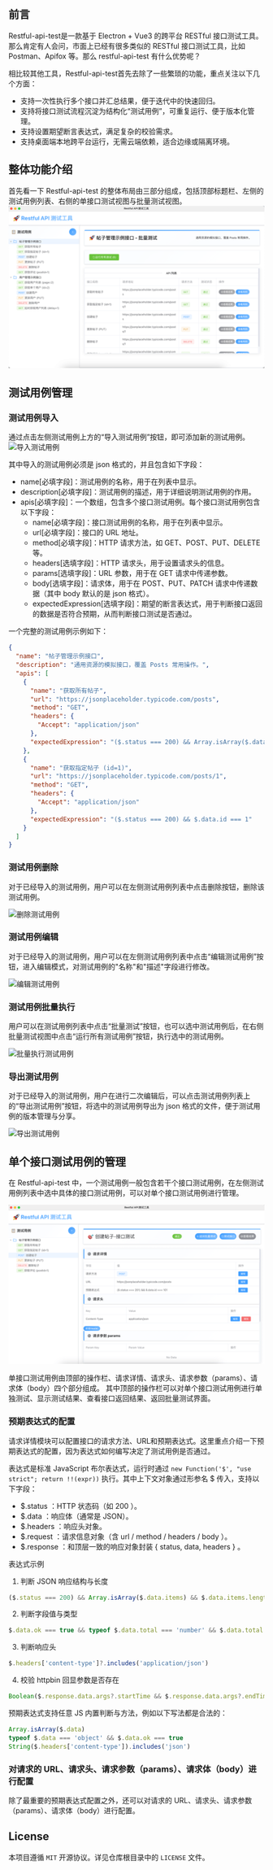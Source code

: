 ## 前言

Restful-api-test是一款基于 Electron + Vue3 的跨平台 RESTful 接口测试工具。那么肯定有人会问，市面上已经有很多类似的 RESTful 接口测试工具，比如 Postman、Apifox 等。那么 restful-api-test 有什么优势呢？

相比较其他工具，Restful-api-test首先去除了一些繁琐的功能，重点关注以下几个方面：

- 支持一次性执行多个接口并汇总结果，便于迭代中的快速回归。
- 支持将接口测试流程沉淀为结构化“测试用例”，可重复运行、便于版本化管理。
- 支持设置期望断言表达式，满足复杂的校验需求。
- 支持桌面端本地跨平台运行，无需云端依赖，适合边缘或隔离环境。

## 整体功能介绍

首先看一下 Restful-api-test 的整体布局由三部分组成，包括顶部标题栏、左侧的测试用例列表、右侧的单接口测试视图与批量测试视图。
![整体功能介绍](./images/整体布局.png)

## 测试用例管理

### 测试用例导入

通过点击左侧测试用例上方的“导入测试用例”按钮，即可添加新的测试用例。
![导入测试用例](./images/导入测试用例.gif)

其中导入的测试用例必须是 json 格式的，并且包含如下字段：

- name[必填字段]：测试用例的名称，用于在列表中显示。
- description[必填字段]：测试用例的描述，用于详细说明测试用例的作用。
- apis[必填字段]：一个数组，包含多个接口测试用例。每个接口测试用例包含以下字段：
  - name[必填字段]：接口测试用例的名称，用于在列表中显示。
  - url[必填字段]：接口的 URL 地址。
  - method[必填字段]：HTTP 请求方法，如 GET、POST、PUT、DELETE 等。
  - headers[选填字段]：HTTP 请求头，用于设置请求头的信息。
  - params[选填字段]：URL 参数，用于在 GET 请求中传递参数。
  - body[选填字段]：请求体，用于在 POST、PUT、PATCH 请求中传递数据（其中 body 默认的是 json 格式）。
  - expectedExpression[选填字段]：期望的断言表达式，用于判断接口返回的数据是否符合预期，从而判断接口测试是否通过。

一个完整的测试用例示例如下：

```json
{
  "name": "帖子管理示例接口",
  "description": "通用资源的模拟接口，覆盖 Posts 常用操作。",
  "apis": [
    {
      "name": "获取所有帖子",
      "url": "https://jsonplaceholder.typicode.com/posts",
      "method": "GET",
      "headers": {
        "Accept": "application/json"
      },
      "expectedExpression": "($.status === 200) && Array.isArray($.data) && $.data.length > 0"
    },
    {
      "name": "获取指定帖子 (id=1)",
      "url": "https://jsonplaceholder.typicode.com/posts/1",
      "method": "GET",
      "headers": {
        "Accept": "application/json"
      },
      "expectedExpression": "($.status === 200) && $.data.id === 1"
    }
  ]
}
```
### 测试用例删除

对于已经导入的测试用例，用户可以在左侧测试用例列表中点击删除按钮，删除该测试用例。

![删除测试用例](./images/删除测试用例.gif)

### 测试用例编辑

对于已经导入的测试用例，用户可以在左侧测试用例列表中点击“编辑测试用例”按钮，进入编辑模式，对测试用例的"名称"和"描述"字段进行修改。

![编辑测试用例](./images/编辑测试用例.gif)

### 测试用例批量执行

用户可以在测试用例列表中点击“批量测试”按钮，也可以选中测试用例后，在右侧批量测试视图中点击“运行所有测试用例”按钮，执行选中的测试用例。

![批量执行测试用例](./images/批量执行测试用例.gif)

### 导出测试用例

对于已经导入的测试用例，用户在进行二次编辑后，可以点击测试用例列表上的“导出测试用例”按钮，将选中的测试用例导出为 json 格式的文件，便于测试用例的版本管理与分享。

![导出测试用例](./images/导出测试用例.gif)

## 单个接口测试用例的管理

在 Restful-api-test 中，一个测试用例一般包含若干个接口测试用例，在左侧测试用例列表中选中具体的接口测试用例，可以对单个接口测试用例进行管理。

![单个接口测试用例的管理](./images/接口测试用例的管理.png)

单接口测试用例由顶部的操作栏、请求详情、请求头、请求参数（params）、请求体（body）四个部分组成。
其中顶部的操作栏可以对单个接口测试用例进行单独测试、显示测试结果、查看接口返回结果、返回批量测试界面。

### 预期表达式的配置
请求详情模块可以配置接口的请求方法、URL和预期表达式。这里重点介绍一下预期表达式的配置，因为表达式如何编写决定了测试用例是否通过。

表达式是标准 JavaScript 布尔表达式，运行时通过 `new Function('$', "use strict"; return !!(expr))` 执行。其中上下文对象通过形参名 $ 传入，支持以下字段：
- $.status ：HTTP 状态码（如 200 ）。
- $.data ：响应体（通常是 JSON）。
- $.headers ：响应头对象。
- $.request ：请求信息对象（含 url / method / headers / body ）。
- $.response ：和顶层一致的响应对象封装 { status, data, headers } 。

表达式示例

1. 判断 JSON 响应结构与长度
```typescript
($.status === 200) && Array.isArray($.data.items) && $.data.items.length > 0
```
2. 判断字段值与类型
```typescript
$.data.ok === true && typeof $.data.total === 'number' && $.data.total >= 10
```
3. 判断响应头
```typescript
$.headers['content-type']?.includes('application/json')
```
4. 校验 httpbin 回显参数是否存在
```typescript
Boolean($.response.data.args?.startTime && $.response.data.args?.endTime)
```

预期表达式支持任意 JS 内置判断与方法，例如以下写法都是合法的：
```typescript
Array.isArray($.data)
typeof $.data === 'object' && $.data.ok === true
String($.headers['content-type']).includes('json')
```
### 对请求的 URL、请求头、请求参数（params）、请求体（body）进行配置

除了最重要的预期表达式配置之外，还可以对请求的 URL、请求头、请求参数（params）、请求体（body）进行配置。

## License

本项目遵循 `MIT` 开源协议。详见仓库根目录中的 `LICENSE` 文件。
